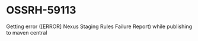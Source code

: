 # OSSRH-59113
Getting error ([ERROR] Nexus Staging Rules Failure Report) while publishing to maven central
